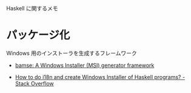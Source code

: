 Haskell に関するメモ

# パッケージ化

Windows 用のインストーラを生成するフレームワーク

- [bamse: A Windows Installer (MSI) generator framework](http://hackage.haskell.org/package/bamse)

- [How to do i18n and create Windows Installer of Haskell programs? - Stack Overflow](http://stackoverflow.com/questions/5011873/how-to-do-i18n-and-create-windows-installer-of-haskell-programs)
